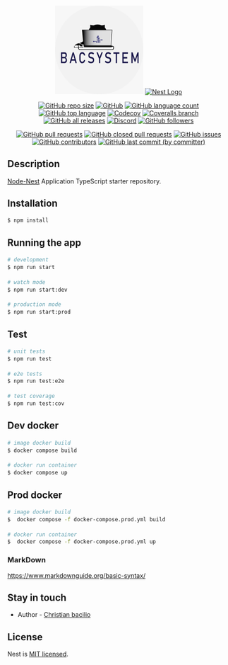 <p align="center">
    <a >
        <img src="public/a10a2e18-cb89-4840-a991-244a6fcb5911.png" width="200" alt="Bacsystem Logo" />
    </a>
    <a href="http://nestjs.com/" target="blank">
        <img src="https://nestjs.com/img/logo-small.svg" width="200" alt="Nest Logo" />
    </a>
</p>

<div align="center">

<a href="">![GitHub repo size](https://img.shields.io/github/repo-size/dbacilio88/node-nest?style=flat)</a>
<a href="">![GitHub](https://img.shields.io/github/license/dbacilio88/node-nest)</a>
<a href="">![GitHub language count](https://img.shields.io/github/languages/count/dbacilio88/node-nest)</a>
<a href="">![GitHub top language](https://img.shields.io/github/languages/top/dbacilio88/node-nest)</a>
<a href="">![Codecov](https://img.shields.io/codecov/c/github/dbacilio88/node-nest)</a>
<a href="">![Coveralls branch](https://img.shields.io/coverallsCoverage/github/dbacilio88/node-nest)</a>
<a href="">![GitHub all releases](https://img.shields.io/github/downloads/dbacilio88/node-nest/total)</a>
<a href="">![Discord](https://img.shields.io/discord/738601834096099409)</a>
<a href="">![GitHub followers](https://img.shields.io/github/followers/dbacilio88)
</a>
</div>

<div align="center">

<a href="">![GitHub pull requests](https://img.shields.io/github/issues-pr/dbacilio88/node-nest)</a>
<a href="">![GitHub closed pull requests](https://img.shields.io/github/issues-pr-closed/dbacilio88/node-nest)</a>
<a href="">![GitHub issues](https://img.shields.io/github/issues/dbacilio88/node-nest)</a>
<a href="">![GitHub contributors](https://img.shields.io/github/contributors/dbacilio88/node-nest)</a>
<a href="">![GitHub last commit (by committer)](https://img.shields.io/github/last-commit/dbacilio88/node-nest)</a>
</div>

## Description

[Node-Nest](https://github.com/dbacilio88/node-nest) Application TypeScript starter repository.

## Installation

```bash
$ npm install
```

## Running the app

```bash
# development
$ npm run start

# watch mode
$ npm run start:dev

# production mode
$ npm run start:prod
```

## Test

```bash
# unit tests
$ npm run test

# e2e tests
$ npm run test:e2e

# test coverage
$ npm run test:cov
```

## Dev docker

```bash
# image docker build
$ docker compose build  

# docker run container
$ docker compose up
```

## Prod docker

```bash
# image docker build
$  docker compose -f docker-compose.prod.yml build   

# docker run container
$  docker compose -f docker-compose.prod.yml up
```

### MarkDown

https://www.markdownguide.org/basic-syntax/

## Stay in touch

- Author - [Christian bacilio](https://github.com/dbacilio88)

## License

Nest is [MIT licensed](LICENSE).
